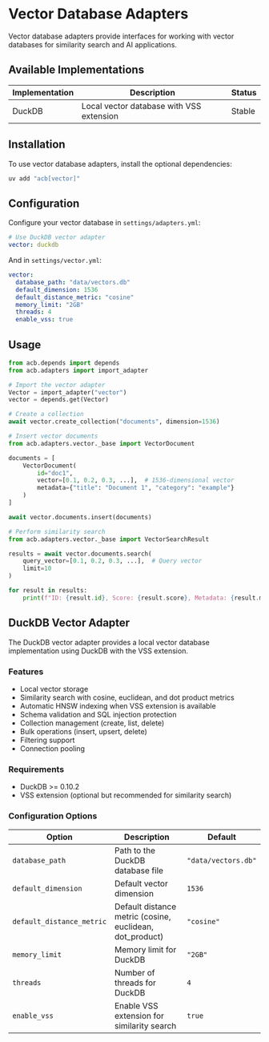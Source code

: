 # Vector Database Adapters

Vector database adapters provide interfaces for working with vector databases for similarity search and AI applications.

## Available Implementations

| Implementation | Description | Status |
| -------------- | ----------- | ------ |
| DuckDB | Local vector database with VSS extension | Stable |

## Installation

To use vector database adapters, install the optional dependencies:

```bash
uv add "acb[vector]"
```

## Configuration

Configure your vector database in `settings/adapters.yml`:

```yaml
# Use DuckDB vector adapter
vector: duckdb
```

And in `settings/vector.yml`:

```yaml
vector:
  database_path: "data/vectors.db"
  default_dimension: 1536
  default_distance_metric: "cosine"
  memory_limit: "2GB"
  threads: 4
  enable_vss: true
```

## Usage

```python
from acb.depends import depends
from acb.adapters import import_adapter

# Import the vector adapter
Vector = import_adapter("vector")
vector = depends.get(Vector)

# Create a collection
await vector.create_collection("documents", dimension=1536)

# Insert vector documents
from acb.adapters.vector._base import VectorDocument

documents = [
    VectorDocument(
        id="doc1",
        vector=[0.1, 0.2, 0.3, ...],  # 1536-dimensional vector
        metadata={"title": "Document 1", "category": "example"}
    )
]

await vector.documents.insert(documents)

# Perform similarity search
from acb.adapters.vector._base import VectorSearchResult

results = await vector.documents.search(
    query_vector=[0.1, 0.2, 0.3, ...],  # Query vector
    limit=10
)

for result in results:
    print(f"ID: {result.id}, Score: {result.score}, Metadata: {result.metadata}")
```

## DuckDB Vector Adapter

The DuckDB vector adapter provides a local vector database implementation using DuckDB with the VSS extension.

### Features

- Local vector storage
- Similarity search with cosine, euclidean, and dot product metrics
- Automatic HNSW indexing when VSS extension is available
- Schema validation and SQL injection protection
- Collection management (create, list, delete)
- Bulk operations (insert, upsert, delete)
- Filtering support
- Connection pooling

### Requirements

- DuckDB >= 0.10.2
- VSS extension (optional but recommended for similarity search)

### Configuration Options

| Option | Description | Default |
| ------ | ----------- | ------- |
| `database_path` | Path to the DuckDB database file | `"data/vectors.db"` |
| `default_dimension` | Default vector dimension | `1536` |
| `default_distance_metric` | Default distance metric (cosine, euclidean, dot_product) | `"cosine"` |
| `memory_limit` | Memory limit for DuckDB | `"2GB"` |
| `threads` | Number of threads for DuckDB | `4` |
| `enable_vss` | Enable VSS extension for similarity search | `true` |
